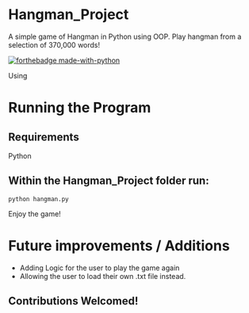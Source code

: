 # Hangman_Project

A simple game of Hangman in Python using OOP.
Play hangman from a selection of 370,000 words! 

[![forthebadge made-with-python](http://ForTheBadge.com/images/badges/made-with-python.svg)](https://www.python.org/)

Using 

# Running the Program 

## Requirements 

Python

## Within the Hangman_Project folder run: 

```
python hangman.py 

```

Enjoy the game! 

# Future improvements / Additions

- Adding Logic for the user to play the game again
- Allowing the user to load their own .txt file instead. 

## Contributions Welcomed! 

